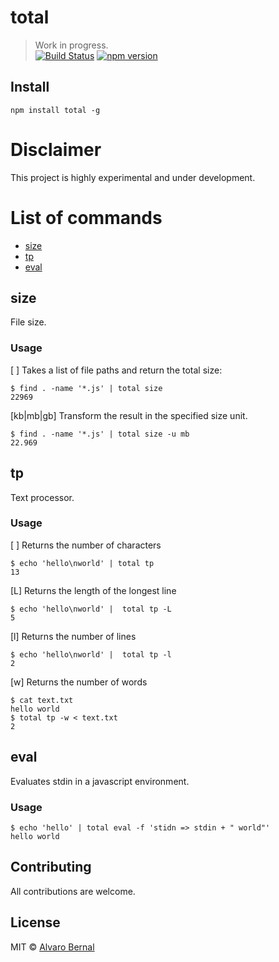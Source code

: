 # total

> Work in progress.  
> [![Build Status](https://travis-ci.org/AlvaroBernalG/total.svg?branch=master)](https://travis-ci.org/AlvaroBernalG/total) [![npm version](https://badge.fury.io/js/total.svg)](https://badge.fury.io/js/total)

## Install

```shell
npm install total -g
```

# Disclaimer

This project is highly experimental and under development.

# List of commands

* [size](#size)
* [tp](#tp)
* [eval](#eval)

## size

File size.

### Usage

[ ] Takes a list of file paths and return the total size:

```shell
$ find . -name '*.js' | total size
22969
```

[kb|mb|gb] Transform the result in the specified size unit.

```shell
$ find . -name '*.js' | total size -u mb
22.969
```

## tp

Text processor.

### Usage

[ ] Returns the number of characters

```shell
$ echo 'hello\nworld' | total tp
13
```

[L] Returns the length of the longest line

```shell
$ echo 'hello\nworld' |  total tp -L
5
```

[l] Returns the number of lines

```shell
$ echo 'hello\nworld' |  total tp -l
2
```

[w] Returns the number of words

```shell
$ cat text.txt
hello world
$ total tp -w < text.txt
2
```

## eval

Evaluates stdin in a javascript environment.

### Usage

```shell
$ echo 'hello' | total eval -f 'stidn => stdin + " world"'
hello world
```

## Contributing

All contributions are welcome.

## License

MIT © [Alvaro Bernal](https://github.com/AlvaroBernalG/)
